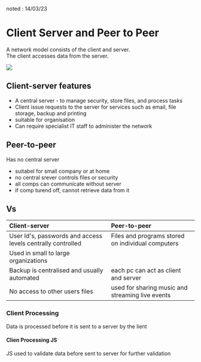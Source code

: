 noted : 14/03/23

# Client Server and Peer to Peer

A network model consists of the client and server.  
The client accesses data from the server.

<img src="ClentServerNetwork.png">

## Client-server features

- A central server - to manage security, store files, and process tasks
- Client issue requests to the server for services such as email, file storage, backup and printing
- suitable for organisation
- Can require specialist IT staff to administer the network

## Peer-to-peer
Has no central server

- suitabel for small company or at home
- no central srever controls files or security
- all comps can communicate without server
- if comp turend off, cannot retrieve data from it

## Vs

|Client-server| Peer-to-peer|
|:------------|:------------|
|User Id's, passwords and access levels centrally controlled|Files and programs stored on individual computers|
|Used in small to large organizations||Can be expensive to set up and to manage|suitable for a home pc network|
|Backup is centralised and usually automated|each pc can act as client and server|
|No access to other users files|used for sharing music and streaming live events|

### Client Processing
Data is processed before it is sent to a server by the lient

#### Clien Processing JS
JS used to validate data before sent to server for further validation